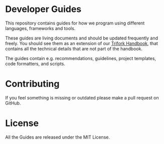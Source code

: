 # Developer Guides

This repository contains guides for how we program using different languages,
frameworks and tools.

These guides are living documents and should be updated frequently and freely.
You should see them as an extension of our [Trifork Handbook](http://trifork.se/handbook),
that contains all the technical details that are not part of the handbook.

The guides contain e.g. recommendations, guidelines, project templates,
code formatters, and scripts.


# Contributing

If you feel something is missing or outdated please make a pull request on GitHub.


# License

All the Guides are released under the MIT License.
